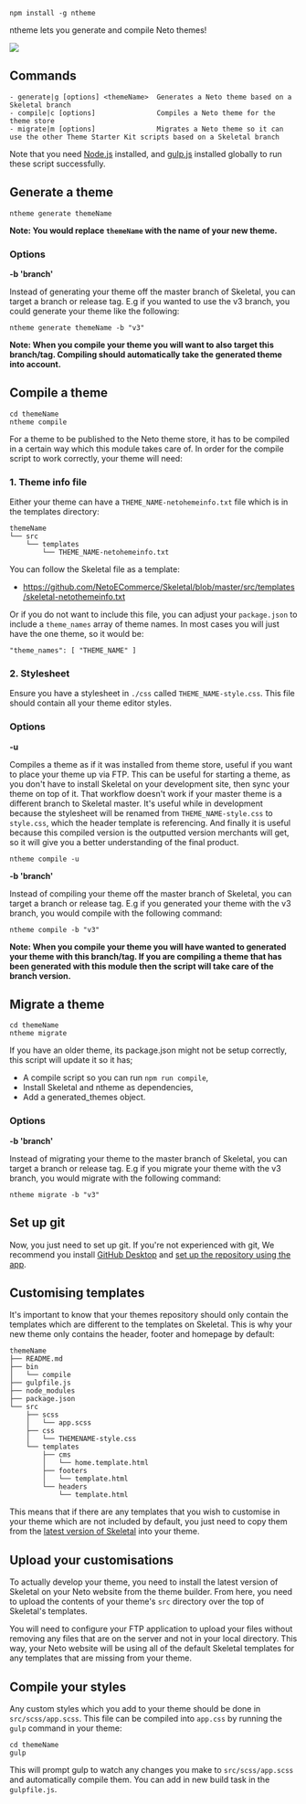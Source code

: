 ```
npm install -g ntheme
```
ntheme lets you generate and compile Neto themes!

![](http://design.neto.com.au/assets/uploads/QR0D5N9y3D.png)

## Commands

```
- generate|g [options] <themeName>  Generates a Neto theme based on a Skeletal branch
- compile|c [options]               Compiles a Neto theme for the theme store
- migrate|m [options]               Migrates a Neto theme so it can use the other Theme Starter Kit scripts based on a Skeletal branch
```

Note that you need [Node.js](https://nodejs.org/en/) installed, and [gulp.js](http://gulpjs.com/) installed globally to run these script successfully.

## Generate a theme

```
ntheme generate themeName
```

**Note: You would replace `themeName` with the name of your new theme.**

### Options

**-b 'branch'**

Instead of generating your theme off the master branch of Skeletal, you can target a branch or release tag. E.g if you wanted to use the v3 branch, you could generate your theme like the following:

```
ntheme generate themeName -b "v3"
```

**Note: When you compile your theme you will want to also target this branch/tag. Compiling should automatically take the generated theme into account.**

## Compile a theme

```
cd themeName
ntheme compile
```

For a theme to be published to the Neto theme store, it has to be compiled in a certain way which this module takes care of. In order for the compile script to work correctly, your theme will need:

### 1. Theme info file

Either your theme can have a `THEME_NAME-netohemeinfo.txt` file which is in the templates directory:

```
themeName
└── src
    └── templates
        └── THEME_NAME-netohemeinfo.txt
```

You can follow the Skeletal file as a template:

- https://github.com/NetoECommerce/Skeletal/blob/master/src/templates/skeletal-netothemeinfo.txt

Or if you do not want to include this file, you can adjust your `package.json` to include a `theme_names` array of theme names. In most cases you will just have the one theme, so it would be:

```
"theme_names": [ "THEME_NAME" ]
```

### 2. Stylesheet

Ensure you have a stylesheet in `./css` called `THEME_NAME-style.css`. This file should contain all your theme editor styles.

### Options

**-u**

Compiles a theme as if it was installed from theme store, useful if you want to place your theme up via FTP. This can be useful for starting a theme, as you don't have to install Skeletal on your development site, then sync your theme on top of it. That workflow doesn't work if your master theme is a different branch to Skeletal master. It's useful while in development because the stylesheet will be renamed from `THEME_NAME-style.css` to `style.css`, which the header template is referencing. And finally it is useful because this compiled version is the outputted version merchants will get, so it will give you a better understanding of the final product.

```
ntheme compile -u
```

**-b 'branch'**

Instead of compiling your theme off the master branch of Skeletal, you can target a branch or release tag. E.g if you generated your theme with the v3 branch, you would compile with the following command:

```
ntheme compile -b "v3"
```

**Note: When you compile your theme you will have wanted to generated your theme with this branch/tag. If you are compiling a theme that has been generated with this module then the script will take care of the branch version.**

## Migrate a theme

```
cd themeName
ntheme migrate
```

If you have an older theme, its package.json might not be setup correctly, this script will update it so it has;

- A compile script so you can run `npm run compile`,
- Install Skeletal and ntheme as dependencies,
- Add a generated_themes object.

### Options

**-b 'branch'**

Instead of migrating your theme to the master branch of Skeletal, you can target a branch or release tag. E.g if you migrate your theme with the v3 branch, you would migrate with the following command:

```
ntheme migrate -b "v3"
```

## Set up git

Now, you just need to set up git. If you're not experienced with git, We recommend you install [GitHub Desktop](https://desktop.github.com/) and [set up the repository using the app](http://design.neto.com.au/assets/uploads/E9FX9Dej3d.gif).

## Customising templates

It's important to know that your themes repository should only contain the templates which are different to the templates on Skeletal. This is why your new theme only contains the header, footer and homepage by default:

```
themeName
├── README.md
├── bin
│   └── compile
├── gulpfile.js
├── node_modules
├── package.json
└── src
    ├── scss
    │   └── app.scss
    ├── css
    │   └── THEMENAME-style.css
    └── templates
        ├── cms
        │   └── home.template.html
        ├── footers
        │   └── template.html
        └── headers
            └── template.html
```

This means that if there are any templates that you wish to customise in your theme which are not included by default, you just need to copy them from the [latest version of Skeletal](https://github.com/NetoECommerce/Skeletal) into your theme.

## Upload your customisations

To actually develop your theme, you need to install the latest version of Skeletal on your Neto website from the theme builder. From here, you need to upload the contents of your theme's `src` directory over the top of Skeletal's templates.

You will need to configure your FTP application to upload your files without removing any files that are on the server and not in your local directory. This way, your Neto website will be using all of the default Skeletal templates for any templates that are missing from your theme.

## Compile your styles

Any custom styles which you add to your theme should be done in `src/scss/app.scss`. This file can be compiled into `app.css` by running the `gulp` command in your theme:

```
cd themeName
gulp
```

This will prompt gulp to watch any changes you make to `src/scss/app.scss` and automatically compile them. You can add in new build task in the `gulpfile.js`.
